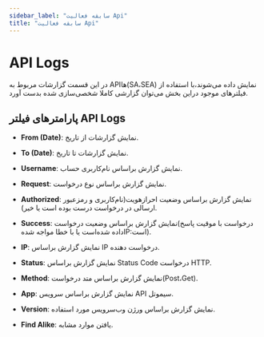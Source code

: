 ```yaml
---
sidebar_label: "سابقه فعالیت Api"
title: "سابقه فعالیت Api"
---
```



# API Logs

در این قسمت گزارشات مربوط به APIها(SA،SEA) نمایش داده می‌شوند،با استفاده از فیلتر‌های موجود دراین بخش می‌توان گزارشی کاملا شخصی‌سازی شده بدست آورد.


## پارامترهای فیلتر API Logs

- **From (Date)**: نمایش گزارشات از تاریخ.

- **To (Date)**: نمایش گزارشات تا تاریخ.

- **Username**: نمایش گزارش براساس نام‌کاربری حساب.

- **Request**: نمایش گزارش براساس نوع درخواست.

- **Authorized**: نمایش گزارش براساس وضعیت احرازهویت(نام‌کاربری و رمزعبور ارسالی در درخواست درست بوده است یا خیر).

- **Success**: نمایش گزارش براساس وضعیت درخواست(درخواست با موقیت پاسخ داده شده‌است یا با خطا مواجه شده‌IP:است).

- **IP**: نمایش گزارش براساس IP درخواست دهنده.

- **Status**: نمایش گزارش براساس Status Code درخواست HTTP.

- **Method**: نمایش گزارش براساس متد درخواست(Post،Get).

- **App**: نمایش گزارش براساس سرویس‌ API سیموتل.

- **Version**: نمایش گزارش براساس ورژن وب‌سرویس مورد استفاده.

- **Find Alike**: یافتن موارد مشابه.

